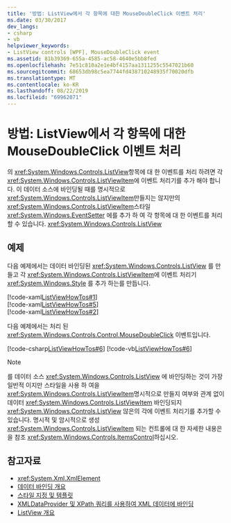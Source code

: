 ```yaml
---
title: '방법: ListView에서 각 항목에 대한 MouseDoubleClick 이벤트 처리'
ms.date: 03/30/2017
dev_langs:
- csharp
- vb
helpviewer_keywords:
- ListView controls [WPF], MouseDoubleClick event
ms.assetid: 81b39369-655a-4585-ac58-4640e5bb8fed
ms.openlocfilehash: 7e51c810a2e1e4bf4157aa1311255c5547021b60
ms.sourcegitcommit: 68653db98c5ea7744fd438710248935f70020dfb
ms.translationtype: MT
ms.contentlocale: ko-KR
ms.lasthandoff: 08/22/2019
ms.locfileid: "69962071"
---
```

# <a name="how-to-handle-the-mousedoubleclick-event-for-each-item-in-a-listview"></a>방법: ListView에서 각 항목에 대한 MouseDoubleClick 이벤트 처리
의 <xref:System.Windows.Controls.ListView>항목에 대 한 이벤트를 처리 하려면 각 <xref:System.Windows.Controls.ListViewItem>에 이벤트 처리기를 추가 해야 합니다. 이 데이터 소스에 바인딩될 때를 명시적으로 <xref:System.Windows.Controls.ListViewItem>만들지는 않지만의 <xref:System.Windows.Controls.ListViewItem>스타일 <xref:System.Windows.EventSetter> 에를 추가 하 여 각 항목에 대 한 이벤트를 처리할 수 있습니다. <xref:System.Windows.Controls.ListView>  
  
## <a name="example"></a>예제  
 다음 예제에서는 데이터 바인딩된 <xref:System.Windows.Controls.ListView> 를 만들고 각 <xref:System.Windows.Controls.ListViewItem>에 이벤트 처리기 <xref:System.Windows.Style> 를 추가 하는를 만듭니다.  
  
 [!code-xaml[ListViewHowTos#1](~/samples/snippets/csharp/VS_Snippets_Wpf/ListViewHowTos/CSharp/Window1.xaml#1)]  
[!code-xaml[ListViewHowTos#5](~/samples/snippets/csharp/VS_Snippets_Wpf/ListViewHowTos/CSharp/Window1.xaml#5)]  
[!code-xaml[ListViewHowTos#2](~/samples/snippets/csharp/VS_Snippets_Wpf/ListViewHowTos/CSharp/Window1.xaml#2)]  
  
 다음 예제에서는 처리 된 <xref:System.Windows.Controls.Control.MouseDoubleClick> 이벤트입니다.  
  
 [!code-csharp[ListViewHowTos#6](~/samples/snippets/csharp/VS_Snippets_Wpf/ListViewHowTos/CSharp/Window1.xaml.cs#6)]
 [!code-vb[ListViewHowTos#6](~/samples/snippets/visualbasic/VS_Snippets_Wpf/ListViewHowTos/VisualBasic/Window1.xaml.vb#6)]  
  
> [!NOTE]
> 를 데이터 소스 <xref:System.Windows.Controls.ListView> 에 바인딩하는 것이 가장 일반적 이지만 스타일을 사용 하 여을 <xref:System.Windows.Controls.ListViewItem>명시적으로 만들지 여부와 관계 없이 데이터 <xref:System.Windows.Controls.ListViewItem> 바인딩되지 <xref:System.Windows.Controls.ListView> 않은의 각에 이벤트 처리기를 추가할 수 있습니다.  명시적 및 암시적으로 생성 <xref:System.Windows.Controls.ListViewItem> 되는 컨트롤에 대 한 자세한 내용은을 참조 <xref:System.Windows.Controls.ItemsControl>하십시오.  
  
## <a name="see-also"></a>참고자료

- <xref:System.Xml.XmlElement>
- [데이터 바인딩 개요](../data/data-binding-overview.md)
- [스타일 지정 및 템플릿](styling-and-templating.md)
- [XMLDataProvider 및 XPath 쿼리를 사용하여 XML 데이터에 바인딩](../data/how-to-bind-to-xml-data-using-an-xmldataprovider-and-xpath-queries.md)
- [ListView 개요](listview-overview.md)
